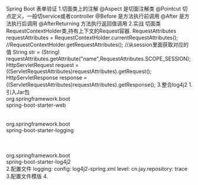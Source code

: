 Spring Boot 表单验证
1.切面类上的注解
    @Aspect             是切面注解类
    @Pointcut           切点定义，一般切service或者controller
    @Before             是方法执行前调用
    @After              是方法执行后调用
    @AfterReturning     方法执行返回值调用
2.实战
    切面类
        RequestContextHolder类,持有上下文的Request容器.
        RequestAttributes requestAttributes = RequestContextHolder.currentRequestAttributes();
        //RequestContextHolder.getRequestAttributes();
        //从session里面获取对应的值
        String str = (String) requestAttributes.getAttribute("name",RequestAttributes.SCOPE_SESSION);
        HttpServletRequest request = ((ServletRequestAttributes)requestAttributes).getRequest();
        HttpServletResponse response = ((ServletRequestAttributes)requestAttributes).getResponse();
3.整合log4j2
    1.引入Jar包
        <dependency>  
            <groupId>org.springframework.boot</groupId>  
            <artifactId>spring-boot-starter-web</artifactId>  
            <exclusions><!-- 去掉springboot默认配置 -->  
                <exclusion>  
                    <groupId>org.springframework.boot</groupId>  
                    <artifactId>spring-boot-starter-logging</artifactId>  
                </exclusion>  
            </exclusions>  
        </dependency> 
        <dependency> <!-- 引入log4j2依赖 -->  
            <groupId>org.springframework.boot</groupId>  
            <artifactId>spring-boot-starter-log4j2</artifactId>  
        </dependency> 
    2.配置文件
        logging:
          config: log4j2-spring.xml
          level:
            cn.jay.repository: trace
    3.配置文件模版
        <?xml version="1.0" encoding="UTF-8"?>
        <!--Configuration后面的status，这个用于设置log4j2自身内部的信息输出，可以不设置，当设置成trace时，你会看到log4j2内部各种详细输出-->
        <!--monitorInterval：Log4j能够自动检测修改配置 文件和重新配置本身，设置间隔秒数-->
        <configuration monitorInterval="5">
          <!--日志级别以及优先级排序: OFF > FATAL > ERROR > WARN > INFO > DEBUG > TRACE > ALL -->
          <!--变量配置-->
          <Properties>
            <!-- 格式化输出：%date表示日期，%thread表示线程名，%-5level：级别从左显示5个字符宽度 %msg：日志消息，%n是换行符-->
            <!-- %logger{36} 表示 Logger 名字最长36个字符 -->
            <property name="LOG_PATTERN" value="%date{HH:mm:ss.SSS} [%thread] %-5level %logger{36} - %msg%n" />
            <!-- 定义日志存储的路径 -->
            <property name="FILE_PATH" value="更换为你的日志路径" />
            <property name="FILE_NAME" value="更换为你的项目名" />
          </Properties>
          <appenders>
            <console name="Console" target="SYSTEM_OUT">
              <!--输出日志的格式-->
              <PatternLayout pattern="${LOG_PATTERN}"/>
              <!--控制台只输出level及其以上级别的信息（onMatch），其他的直接拒绝（onMismatch）-->
              <ThresholdFilter level="info" onMatch="ACCEPT" onMismatch="DENY"/>
            </console>
            <!--文件会打印出所有信息，这个log每次运行程序会自动清空，由append属性决定，适合临时测试用-->
            <File name="Filelog" fileName="${FILE_PATH}/test.log" append="false">
              <PatternLayout pattern="${LOG_PATTERN}"/>
            </File>
            <!-- 这个会打印出所有的info及以下级别的信息，每次大小超过size，则这size大小的日志会自动存入按年份-月份建立的文件夹下面并进行压缩，作为存档-->
            <RollingFile name="RollingFileInfo" fileName="${FILE_PATH}/info.log" filePattern="${FILE_PATH}/${FILE_NAME}-INFO-%d{yyyy-MM-dd}_%i.log.gz">
              <!--控制台只输出level及以上级别的信息（onMatch），其他的直接拒绝（onMismatch）-->
              <ThresholdFilter level="info" onMatch="ACCEPT" onMismatch="DENY"/>
              <PatternLayout pattern="${LOG_PATTERN}"/>
              <Policies>
                <!--interval属性用来指定多久滚动一次，默认是1 hour-->
                <TimeBasedTriggeringPolicy interval="1"/>
                <SizeBasedTriggeringPolicy size="10MB"/>
              </Policies>
              <!-- DefaultRolloverStrategy属性如不设置，则默认为最多同一文件夹下7个文件开始覆盖-->
              <DefaultRolloverStrategy max="15"/>
            </RollingFile>
            <!-- 这个会打印出所有的warn及以下级别的信息，每次大小超过size，则这size大小的日志会自动存入按年份-月份建立的文件夹下面并进行压缩，作为存档-->
            <RollingFile name="RollingFileWarn" fileName="${FILE_PATH}/warn.log" filePattern="${FILE_PATH}/${FILE_NAME}-WARN-%d{yyyy-MM-dd}_%i.log.gz">
              <!--控制台只输出level及以上级别的信息（onMatch），其他的直接拒绝（onMismatch）-->
              <ThresholdFilter level="warn" onMatch="ACCEPT" onMismatch="DENY"/>
              <PatternLayout pattern="${LOG_PATTERN}"/>
              <Policies>
                <!--interval属性用来指定多久滚动一次，默认是1 hour-->
                <TimeBasedTriggeringPolicy interval="1"/>
                <SizeBasedTriggeringPolicy size="10MB"/>
              </Policies>
              <!-- DefaultRolloverStrategy属性如不设置，则默认为最多同一文件夹下7个文件开始覆盖-->
              <DefaultRolloverStrategy max="15"/>
            </RollingFile>
            <!-- 这个会打印出所有的error及以下级别的信息，每次大小超过size，则这size大小的日志会自动存入按年份-月份建立的文件夹下面并进行压缩，作为存档-->
            <RollingFile name="RollingFileError" fileName="${FILE_PATH}/error.log" filePattern="${FILE_PATH}/${FILE_NAME}-ERROR-%d{yyyy-MM-dd}_%i.log.gz">
              <!--控制台只输出level及以上级别的信息（onMatch），其他的直接拒绝（onMismatch）-->
              <ThresholdFilter level="error" onMatch="ACCEPT" onMismatch="DENY"/>
              <PatternLayout pattern="${LOG_PATTERN}"/>
              <Policies>
                <!--interval属性用来指定多久滚动一次，默认是1 hour-->
                <TimeBasedTriggeringPolicy interval="1"/>
                <SizeBasedTriggeringPolicy size="10MB"/>
              </Policies>
              <!-- DefaultRolloverStrategy属性如不设置，则默认为最多同一文件夹下7个文件开始覆盖-->
              <DefaultRolloverStrategy max="15"/>
            </RollingFile>
          </appenders>
          <!--Logger节点用来单独指定日志的形式，比如要为指定包下的class指定不同的日志级别等。-->
          <!--然后定义loggers，只有定义了logger并引入的appender，appender才会生效-->
          <loggers>
            <!--过滤掉spring和mybatis的一些无用的DEBUG信息-->
            <logger name="org.mybatis" level="info" additivity="false">
              <AppenderRef ref="Console"/>
            </logger>
            <!--监控系统信息-->
            <!--若是additivity设为false，则 子Logger 只会在自己的appender里输出，而不会在 父Logger 的appender里输出。-->
            <Logger name="org.springframework" level="info" additivity="false">
              <AppenderRef ref="Console"/>
            </Logger>
            <root level="info">
              <appender-ref ref="Console"/>
              <appender-ref ref="Filelog"/>
              <appender-ref ref="RollingFileInfo"/>
              <appender-ref ref="RollingFileWarn"/>
              <appender-ref ref="RollingFileError"/>
            </root>
          </loggers>
        </configuration>
    4.    
